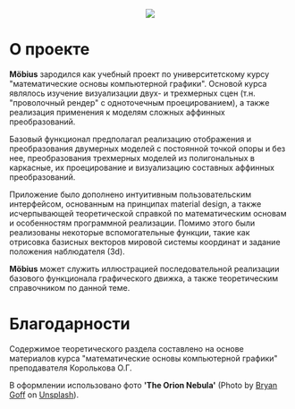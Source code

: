 <p align="center"><img src="https://raw.githubusercontent.com/cellardoor42/Moebius/master/src/assets/images/icon300x300.png"></p>

# О проекте

**Möbius** зародился как учебный проект по университетскому курсу "математические основы компьютерной графики". Основой курса являлось изучение визуализации двух- и трехмерных сцен (т.н. "проволочный рендер" с одноточечным проецированием), а также реализация применения к моделям сложных аффинных преобразований.

Базовый функционал предполагал реализацию отображения и преобразования двумерных моделей с постоянной точкой опоры и без нее, преобразования трехмерных моделей из полигональных в каркасные, их проецирование и визуализацию составных аффинных преобразований.

Приложение было дополнено интуитивным пользовательским интерфейсом, основанным на принципах material design, а также исчерпывающей теоретической справкой по математическим основам и особенностям программной реализации. Помимо этого были реализованы некоторые вспомогательные функции, такие как отрисовка базисных векторов мировой системы координат и задание положения наблюдателя (3d). 

**Möbius** может служить иллюстрацией последовательной реализации базового функционала графического движка, а также теоретическим справочником по данной теме.



# Благодарности

Содержимое теоретического раздела составлено на основе материалов курса "математические основы компьютерной графики" преподавателя Королькова О.Г.

В оформлении использовано фото **'The Orion Nebula'** (Photo by [Bryan Goff](https://unsplash.com/photos/f7YQo-eYHdM?utm_source=unsplash&utm_medium=referral&utm_content=creditCopyText) on [Unsplash](https://unsplash.com/search/photos/space?utm_source=unsplash&utm_medium=referral&utm_content=creditCopyText)).